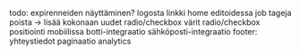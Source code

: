 todo:
expirenneiden näyttäminen?
logosta linkki home
editoidessa job tageja poista -> lisää kokonaan uudet
radio/checkbox värit
radio/checkbox positiointi mobiilissa
botti-integraatio
sähköposti-integraatio
footer: yhteystiedot
paginaatio
analytics
